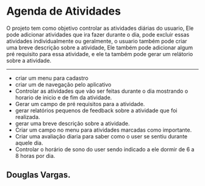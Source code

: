 # Agenda de Atividades
O projeto tem como objetivo controlar as atividades diárias do usuario, Ele pode adicionar atividades que ira fazer durante o dia, pode excluir essas atividades individualmente ou geralmente, o usuario também pode criar uma breve descrição sobre a atividade, Ele também pode adicionar algum pré requisito para essa atividade, e ele ta também pode gerar um relátorio sobre a atividade.
* * * 
- criar um menu para cadastro
- criar um de navegação pelo aplicativo
- Controlar as atividades que vão ser feitas durante o dia mostrando o horario de inicio e de fim da atividade.
- Gerar um campo de pré requisitos para a atividade.
- gerar relatórios pequenos de feedback sobre a atividade que foi realizada.
- gerar uma breve descrição sobre a atividade.
- Criar um campo no menu para atividades marcadas como importante.
- Criar uma avaliação diaria para saber como o user se sentiu durante aquele dia.
- Controlar o horário de sono do user sendo indicado a ele dormir de 6 a 8 horas por dia.


## Douglas Vargas.

